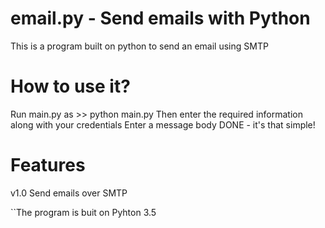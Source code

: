 # email.py - Send emails with Python
This is a program built on python to send an email using SMTP

# How to use it?
Run main.py as >> python main.py
Then enter the required information along with your credentials
Enter a message body
DONE - it's that simple!

# Features
v1.0 Send emails over SMTP

``The program is buit on Pyhton 3.5
